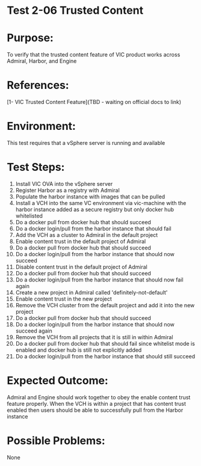 Test 2-06 Trusted Content
=======

# Purpose:
To verify that the trusted content feature of VIC product works across Admiral, Harbor, and Engine

# References:
[1- VIC Trusted Content Feature](TBD - waiting on official docs to link)

# Environment:
This test requires that a vSphere server is running and available

# Test Steps:
1. Install VIC OVA into the vSphere server
2. Register Harbor as a registry with Admiral
3. Populate the harbor instance with images that can be pulled
4. Install a VCH into the same VC environment via vic-machine with the harbor instance added as a secure registry but only docker hub whitelisted
5. Do a docker pull from docker hub that should succeed
6. Do a docker login/pull from the harbor instance that should fail
7. Add the VCH as a cluster to Admiral in the default project
8. Enable content trust in the default project of Admiral
9. Do a docker pull from docker hub that should succeed
10. Do a docker login/pull from the harbor instance that should now succeed
11. Disable content trust in the default project of Admiral
12. Do a docker pull from docker hub that should succeed
13. Do a docker login/pull from the harbor instance that should now fail again
14. Create a new project in Admiral called 'definitely-not-default'
15. Enable content trust in the new project
16. Remove the VCH cluster from the default project and add it into the new project
17. Do a docker pull from docker hub that should succeed
18. Do a docker login/pull from the harbor instance that should now succeed again
19. Remove the VCH from all projects that it is still in within Admiral
20. Do a docker pull from docker hub that should fail since whitelist mode is enabled and docker hub is still not explicitly added
21. Do a docker login/pull from the harbor instance that should still succeed

# Expected Outcome:
Admiral and Engine should work together to obey the enable content trust feature properly.  When the VCH is within a project that has content trust enabled then users should be able to successfully pull from the Harbor instance

# Possible Problems:
None
